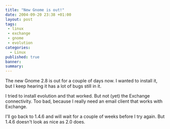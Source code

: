 ```yaml
---
title: "New Gnome is out!"
date: 2004-09-20 23:38 +01:00
layout: post
tags:
 - linux
 - exchange
 - gnome
 - evolution
categories:
  - Linux
published: true
banner: 
summary:
---
```

The new Gnome 2.8 is out for a couple of days now. I wanted to install it, but I keep hearing it has a lot of bugs still in it.

I tried to install evolution and that worked. But not (yet) the Exchange connectivity. Too bad, because I really need an email client that works with Exchange.

I'll go back to 1.4.6 and will wait for a couple of weeks before I try again. But 1.4.6 doesn't look as nice as 2.0 does.